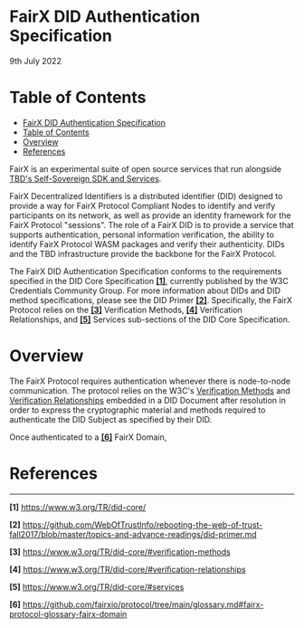 FairX DID Authentication Specification
=================
9th July 2022

# Table of Contents
- [FairX DID Authentication Specification](#fairx-did-authentication-specification)
- [Table of Contents](#table-of-contents)
- [Overview <a name="fairx-did-authentication-overview"></a>](#overview-)
- [References <a name="fairx-did-authentication-references"></a>](#references-)

FairX is an experimental suite of open source services that run alongside [TBD's Self-Sovereign SDK and Services](https://github.com/TBD54566975). 

FairX Decentralized Identifiers is a distributed identifier (DID) designed to provide a way for FairX Protocol Compliant Nodes to identify and verify participants on its network, as well as provide an identity framework for the FairX Protocol "sessions". The role of a FairX DID is to provide a service that supports authentication, personal information verification, the ability to identify FairX Protocol WASM packages and verify their authenticity.  DIDs and the TBD infrastructure provide the backbone for the FairX Protocol.  

The FairX DID Authentication Specification conforms to the requirements specified in the DID Core Specification [**[1]**](https://www.w3.org/TR/did-core/), currently published by the W3C Credentials Community Group. For more information about DIDs and DID method specifications, please see the DID Primer [**[2]**](https://github.com/WebOfTrustInfo/rebooting-the-web-of-trust-fall2017/blob/master/topics-and-advance-readings/did-primer.md).  Specifically, the FairX Protocol relies on the [**[3]**](https://www.w3.org/TR/did-core/#verification-methods) Verification Methods, [**[4]**](https://www.w3.org/TR/did-core/#verification-relationships) Verification Relationships, and [**[5]**](https://www.w3.org/TR/did-core/#services) Services sub-sections of the DID Core Specification.


# Overview <a name="fairx-did-authentication-overview"></a>

The FairX Protocol requires authentication whenever there is node-to-node communication.  The protocol relies on the W3C's [Verification Methods](https://www.w3.org/TR/did-core/#verification-methods) and [Verification Relationships](https://www.w3.org/TR/did-core/#verification-relationships) embedded in a DID Document after resolution in order to express the cryptographic material and methods required to authenticate the DID Subject as specified by their DID.

Once authenticated to a [**[6]**](https://github.com/fairxio/protocol/tree/main/glossary.md#fairx-protocol-glossary-fairx-domain) FairX Domain, 


# References <a name="fairx-did-authentication-references"></a>

----------

**[1]** https://www.w3.org/TR/did-core/

**[2]** https://github.com/WebOfTrustInfo/rebooting-the-web-of-trust-fall2017/blob/master/topics-and-advance-readings/did-primer.md

**[3]** https://www.w3.org/TR/did-core/#verification-methods

**[4]** https://www.w3.org/TR/did-core/#verification-relationships

**[5]** https://www.w3.org/TR/did-core/#services

**[6]** https://github.com/fairxio/protocol/tree/main/glossary.md#fairx-protocol-glossary-fairx-domain